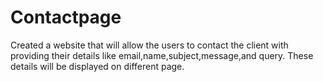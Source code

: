 # Contactpage
Created a website that will allow the users to contact the client with providing their details like email,name,subject,message,and query.
These details will be displayed on different page.

